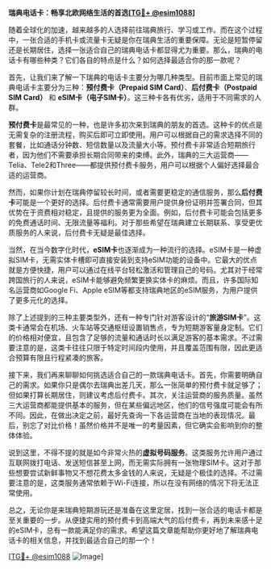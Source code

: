 **瑞典电话卡：畅享北欧网络生活的首选[[TG💪+ @esim1088](https://t.me/s/esim1088)]**

随着全球化的加速，越来越多的人选择前往瑞典旅行、学习或工作。而在这个过程中，一张合适的手机卡或流量卡无疑是你在瑞典生活的重要保障。无论是短暂停留还是长期居住，选择一张适合自己的瑞典电话卡都显得尤为重要。那么，瑞典的电话卡有哪些种类？它们各自的特点是什么？如何选择最适合你的那一款呢？

首先，让我们来了解一下瑞典的电话卡主要分为哪几种类型。目前市面上常见的瑞典电话卡主要分为三种：**预付费卡（Prepaid SIM Card）**、**后付费卡（Postpaid SIM Card）** 和 **eSIM卡（电子SIM卡）**。这三种卡各有优劣，适用于不同需求的人群。

**预付费卡**是最常见的一种，也是许多初次来到瑞典的朋友的首选。这种卡的优点是无需复杂的注册流程，购买后即可立即使用。用户可以根据自己的需求选择不同的套餐，比如通话分钟数、短信数量以及流量大小等。预付费卡非常适合短期旅行者，因为他们不需要承担长期合同带来的束缚。此外，瑞典的三大运营商——Telia、Tele2和Three——都提供预付费卡服务，用户可以根据个人偏好选择最合适的运营商。

然而，如果你计划在瑞典停留较长时间，或者需要更稳定的通信服务，那么**后付费卡**可能是一个更好的选择。后付费卡通常需要用户提供身份证明并签署合同，但其优势在于资费相对稳定，且提供的服务更为全面。例如，后付费卡可能会包括更多的免费通话时间、无限流量等福利。对于那些希望在瑞典建立长期联系、享受更优质服务的人来说，后付费卡无疑是最佳选择。

当然，在当今数字化时代，**eSIM卡**也逐渐成为一种流行的选择。eSIM卡是一种虚拟SIM卡，无需实体卡槽即可直接安装到支持eSIM功能的设备中。它最大的优点就是方便快捷，用户可以通过在线平台轻松激活和管理自己的号码。尤其对于经常跨国旅行的人来说，eSIM卡能够避免频繁更换实体卡的麻烦。而且，许多国际知名运营商如Google Fi、Apple eSIM等都支持瑞典地区的eSIM服务，为用户提供了更多元化的选择。

除了上述提到的三种主要类型外，还有一种专门针对游客设计的“**旅游SIM卡**”。这类卡通常会在机场、火车站等交通枢纽设置销售点，专为短期游客量身定制。它们的价格相对便宜，且包含了足够的流量和通话时长以满足游客的基本需求。不过需要注意的是，这类卡往往只限于特定时间段内使用，并且覆盖范围有限，因此更适合预算有限且行程紧凑的旅客。

接下来，我们再来聊聊如何挑选适合自己的一款瑞典电话卡。首先，你需要明确自己的需求。如果你只是偶尔去瑞典出差几天，那么一张简单的预付费卡就足够了；但如果打算长期居住，则建议考虑后付费卡。其次，关注运营商的服务质量。虽然三大运营商都能提供基本的服务，但在某些偏远地区，他们的信号强度可能会有所不同。因此，在做出决定之前，最好先查询一下各运营商在当地的表现情况。最后，别忘了对比价格！虽然价格并不是唯一的考量因素，但它确实会影响到你的整体体验。

说到这里，不得不提的就是如今非常火热的**虚拟号码服务**。这类服务允许用户通过互联网拨打电话、发送短信甚至上网，而无需实际拥有一张物理SIM卡。这对于那些想要尝试新鲜事物又不想花费太多金钱的人来说，无疑是个极佳的选择。不过需要注意的是，这类服务通常依赖于Wi-Fi连接，所以在没有网络的情况下将无法正常使用。

总之，无论你是来瑞典短期游玩还是准备在这里定居，找到一张合适的电话卡都是至关重要的一步。从便捷实用的预付费卡到高端大气的后付费卡，再到未来感十足的eSIM卡，总有一款能满足你的需求。希望这篇文章能帮助你更好地了解瑞典电话卡的相关信息，并找到最适合自己的那一个！

[[TG💪+ @esim1088](https://t.me/s/esim1088) ![Image](https://i.postimg.cc/4NQfJmqS/Snipaste-2025-05-13-00-14-12.png)]